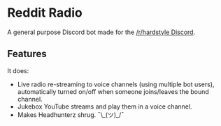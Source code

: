 # Reddit Radio
A general purpose Discord bot made for the [/r/hardstyle Discord](https://discord.gg/hardstyle).

## Features
It does:

* Live radio re-streaming to voice channels (using multiple bot users), automatically turned on/off when someone joins/leaves the bound channel.
* Jukebox YouTube streams and play them in a voice channel.
* Makes Headhunterz shrug. ¯\\\_(ツ)\_/¯
